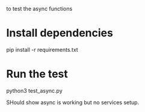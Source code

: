 to test the async functions

# Install dependencies
pip install -r requirements.txt

# Run the test
python3 test_async.py

SHould show async is working but no services setup.  